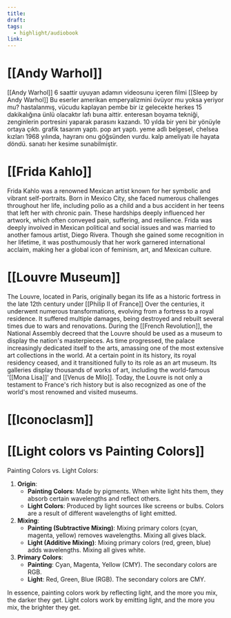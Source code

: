 ```yaml
---
title: 
draft: 
tags:
  - highlight/audiobook
link:
---
```

# [[Andy Warhol]]
 [[Andy Warhol]] 6 saattir uyuyan adamın videosunu içeren filmi [[Sleep by Andy Warhol]]
Bu eserler amerikan emperyalizmini övüyor mu yoksa yeriyor mu?
hastalanmış, vücudu kaplayan pembe bir iz
gelecekte herkes 15 dakikalığına ünlü olacaktır lafı buna aittir.
enteresan boyama tekniği, zenginlerin portresini yaparak parasını kazandı. 10 yılda bir yeni bir yönüyle ortaya çıktı. grafik tasarım yaptı. pop art yaptı. yeme adlı belgesel, chelsea kızları
1968 yılında, hayranı onu göğsünden vurdu. kalp ameliyatı ile hayata döndü.
sanatı her kesime sunabilmiştir.

# [[Frida Kahlo]]
Frida Kahlo was a renowned Mexican artist known for her symbolic and vibrant self-portraits. Born in Mexico City, she faced numerous challenges throughout her life, including polio as a child and a bus accident in her teens that left her with chronic pain. These hardships deeply influenced her artwork, which often conveyed pain, suffering, and resilience. Frida was deeply involved in Mexican political and social issues and was married to another famous artist, Diego Rivera. Though she gained some recognition in her lifetime, it was posthumously that her work garnered international acclaim, making her a global icon of feminism, art, and Mexican culture.

# [[Louvre Museum]]
The Louvre, located in Paris, originally began its life as a historic fortress in the late 12th century under [[Philip II of France]] Over the centuries, it underwent numerous transformations, evolving from a fortress to a royal residence. It suffered multiple damages, being destroyed and rebuilt several times due to wars and renovations. During the [[French Revolution]], the National Assembly decreed that the Louvre should be used as a museum to display the nation's masterpieces. As time progressed, the palace increasingly dedicated itself to the arts, amassing one of the most extensive art collections in the world. At a certain point in its history, its royal residency ceased, and it transitioned fully to its role as an art museum. Its galleries display thousands of works of art, including the world-famous '[[Mona Lisa]]' and [[Venus de Milo]]. Today, the Louvre is not only a testament to France's rich history but is also recognized as one of the world's most renowned and visited museums.

# [[Iconoclasm]]

# [[Light colors vs Painting Colors]]
Painting Colors vs. Light Colors:
1. **Origin**:
    - **Painting Colors**: Made by pigments. When white light hits them, they absorb certain wavelengths and reflect others.
    - **Light Colors**: Produced by light sources like screens or bulbs. Colors are a result of different wavelengths of light emitted.
2. **Mixing**:
    - **Painting (Subtractive Mixing)**: Mixing primary colors (cyan, magenta, yellow) removes wavelengths. Mixing all gives black.
    - **Light (Additive Mixing)**: Mixing primary colors (red, green, blue) adds wavelengths. Mixing all gives white.
3. **Primary Colors**:
    - **Painting**: Cyan, Magenta, Yellow (CMY). The secondary colors are RGB.
    - **Light**: Red, Green, Blue (RGB). The secondary colors are CMY.

In essence, painting colors work by reflecting light, and the more you mix, the darker they get. Light colors work by emitting light, and the more you mix, the brighter they get.
